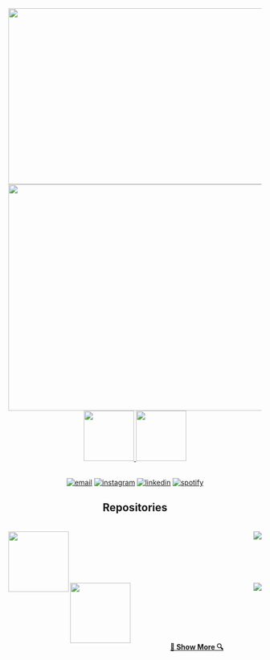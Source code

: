 
  <div class="container">
  <div>
    <img height="350px" width="1000px" src="./andersonlopes.gif"/>
    <img height="450px" width="1000px" src="./part2.gif"/>
  </div>
     
  

  <div align= "center">
    <a href="https://github.com/andersonllopes">
    <img height="100em" src="https://github-readme-stats.vercel.app/api?username=andersonllopes&show_icons=true&title_color=d41313&icon_color=d41313&text_color=ffff&bg_color=0,000000,000000&include_all_commits=true&count_private=true"/>
    <img height="100em" src="https://github-readme-stats.vercel.app/api/top-langs/?username=andersonllopes&layout=compact&langs_count=7&title_color=d41313&icon_color=d41313&text_color=ffff&bg_color=0,000000,000000"/>
  </div>
  <br>
  <p align="center">
    <a href="mailto:anderson2009@gmail.com" target="_blank"><img src="https://img.icons8.com/color/96/000000/gmail.png" alt="email"/></a>
    <a href="https://www.instagram.com/anderson_llopes" target="_blank"><img src="https://img.icons8.com/color/96/000000/instagram-new.png" alt="instagram"/></a>
    <a href="https://www.linkedin.com/in/anderson-lopes-b4b83713a/" target="_blank"><img src="https://img.icons8.com/color/96/000000/linkedin.png" alt="linkedin"/></a>
    <a href="https://open.spotify.com/user/22e6xkeh4iobxrq5mnoedzqyq" target="_blank"><img src="https://img.icons8.com/color/96/000000/spotify--v1.png" alt="spotify"/></a>
  </p>

  <h2 align="center">Repositories</h2>
 <br>
  <div align= "center">
   <a align="right" href="https://github.com/andersonllopes/CRUD-Angular-Project-Full" title="CRUD-Angular-Project-Full"><img align="left" height="120em" src="https://github-readme-stats.vercel.app/api/pin/?username=andersonllopes&repo=CRUD-Angular-Project-Full&title_color=d41313&icon_color=d41313&text_color=ffff&bg_color=0,000000,000000">
   <a align="left" href="https://github.com/andersonllopes/Hamburgueria2.0" title="Hamburgueria2.0"><img align="right" src="https://github-readme-stats.vercel.app/api/pin/?username=andersonllopes&repo=Hamburgueria2.0&title_color=d41313&icon_color=d41313&text_color=ffff&bg_color=0,000000,000000"></a>
  </div>
  <br><br>
  <br><br><br><br>
  <div align= "center">
   <a align="right" href="https://github.com/andersonllopes/CRUD-Angular-Project-Full" title="CRUD-Angular-Project-Full"><img align="left" height="120em" src="https://github-readme-stats.vercel.app/api/pin/?username=andersonllopes&repo=CRUD-Angular-Project-Full&title_color=d41313&icon_color=d41313&text_color=ffff&bg_color=0,000000,000000">
   <a align="left" href="https://github.com/andersonllopes/Hamburgueria2.0" title="Hamburgueria2.0"><img align="right" src="https://github-readme-stats.vercel.app/api/pin/?username=andersonllopes&repo=Hamburgueria2.0&title_color=d41313&icon_color=d41313&text_color=ffff&bg_color=0,000000,000000"></a>
  </div>
    
  <br><br><br><br><br>
  <h4 align="center">
    <a href="https://github.com/andersonllopes?tab=repositories" title="Show Repositories">🔎 Show More 🔍</a>
  </h4>


  






